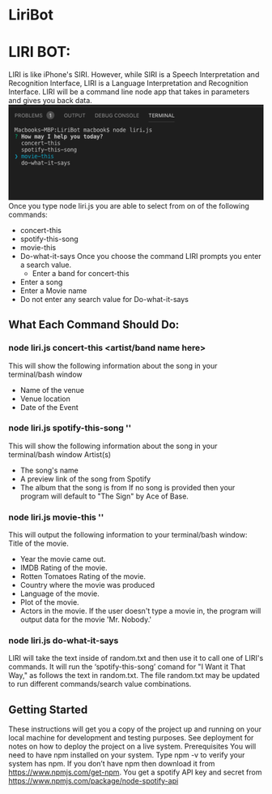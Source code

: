 # LiriBot
# LIRI BOT:

 LIRI is like iPhone's SIRI. However, while SIRI is a Speech Interpretation and Recognition Interface, LIRI is a Language Interpretation and Recognition Interface. LIRI will be a command line node app that takes in parameters and gives you back data.
![alt list of commands](commandlist.png)
Once you type node liri.js you are able to select from on of the following commands:
  - concert-this
  - spotify-this-song
  - movie-this
  - Do-what-it-says
Once you choose the command LIRI prompts you enter a search value.
	-	Enter a band for concert-this
  - Enter a song
  - Enter a Movie name
  - Do not enter any search value for Do-what-it-says

## What Each Command Should Do:

### node liri.js concert-this <artist/band name here>
This will show the following information about the song in your terminal/bash window
  - Name of the venue
  - Venue location
  - Date of the Event
### node liri.js spotify-this-song '<song name here>'
This will show the following information about the song in your terminal/bash window
Artist(s)
  - The song's name
  - A preview link of the song from Spotify
  - The album that the song is from
If no song is provided then your program will default to "The Sign" by Ace of Base.
  
### node liri.js movie-this '<movie name here>'
This will output the following information to your terminal/bash window: 
Title of the movie.
  - Year the movie came out. 
  - IMDB Rating of the movie.
  - Rotten Tomatoes Rating of the movie.
  - Country where the movie was produced
  - Language of the movie.
  - Plot of the movie.
  - Actors in the movie.
If the user doesn't type a movie in, the program will output data for the movie 'Mr. Nobody.'

### node liri.js do-what-it-says
LIRI will take the text inside of random.txt and then use it to call one of LIRI's commands.
It will run the ‘spotify-this-song’ comand for "I Want it That Way," as follows the text in random.txt.
The file random.txt may be updated to run different commands/search value combinations.

## Getting Started
These instructions will get you a copy of the project up and running on your local machine for development and testing purposes. See deployment for notes on how to deploy the project on a live system.
Prerequisites
You will need to have npm installed on your system. 
Type npm -v to verify your system has npm.
If you don’t have npm then download it from https://www.npmjs.com/get-npm. 
You get a  spotify API key and secret from https://www.npmjs.com/package/node-spotify-api 



